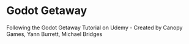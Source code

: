 # Godot Getaway
 Following the Godot Getaway Tutorial on Udemy - Created by Canopy Games, Yann Burrett, Michael Bridges
